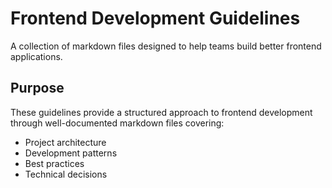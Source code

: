 # Frontend Development Guidelines

A collection of markdown files designed to help teams build better frontend applications.

## Purpose

These guidelines provide a structured approach to frontend development through well-documented markdown files covering:

- Project architecture
- Development patterns
- Best practices
- Technical decisions
